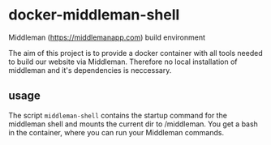 # docker-middleman-shell
Middleman (https://middlemanapp.com) build environment

The aim of this project is to provide a docker container with all tools needed to build our website via Middleman.
Therefore no local installation of middleman and it's dependencies is neccessary.

## usage
The script `middleman-shell` contains the startup command for the middleman shell and mounts the current dir
to /middleman. You get a bash in the container, where you can run your Middleman commands.
